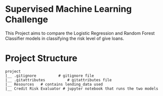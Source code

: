 # Supervised Machine Learning Challenge

This Project aims to compare the Logistic Regression and Random Forest Classifier models in classifying the risk level of give loans.

# Project Structure

```
project
|__ .gitignore          # gitignore file
|__ .gitattributes          # gitattributes file
|__ Resources   # contains lending_data used
|__ Credit Risk Evaluator # jupyter notebook that runs the two models

```
